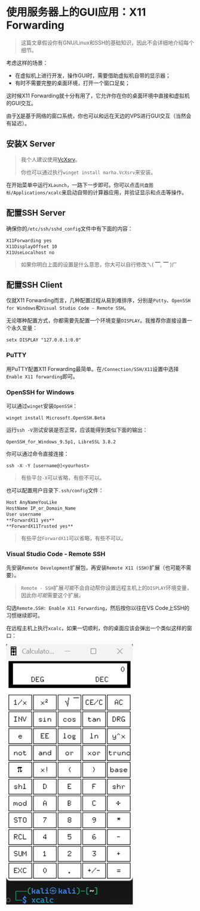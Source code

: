 # 使用服务器上的GUI应用：X11 Forwarding

> 这篇文章假设你有GNU/Linux和SSH的基础知识，因此不会详细地介绍每个细节。

考虑这样的场景：

- 在虚拟机上进行开发，操作GUI时，需要借助虚拟机自带的显示器；
- 有时不需要完整的桌面环境，打开一个窗口足矣；

这时候X11 Forwarding就十分有用了，它允许你在你的桌面环境中直接和虚拟机的GUI交互。

由于[X](https://en.wikipedia.org/wiki/X_Window_System)是基于网络的窗口系统，你也可以和远在天边的VPS进行GUI交互（当然会有延迟）。

## 安装X Server

> 我个人建议使用[VcXsrv](https://sourceforge.net/projects/vcxsrv/)。
> 
> 你也可以通过执行`winget install marha.VcXsrv`来安装。

在开始菜单中运行`XLaunch`，一路下一步即可。你可以点击`托盘图标/Applications/xcalc`来启动自带的计算器应用，并验证显示和点击等操作。

## 配置SSH Server

确保你的`/etc/ssh/sshd_config`文件中有下面的内容：

    X11Forwarding yes
    X11DisplayOffset 10
    X11UseLocalhost no

> 如果你明白上面的设置是什么意思，你大可以自行修改ㄟ( ▔, ▔ )ㄏ

## 配置SSH Client

仅就X11 Forwarding而言，几种配置过程从易到难排序，分别是`Putty`、`OpenSSH for Windows`和`Visual Studio Code - Remote SSH`。

无论哪种配置方式，你都需要先配置一个环境变量`DISPLAY`。我推荐你直接设置一个永久变量：

    setx DISPLAY "127.0.0.1:0.0"

### PuTTY

用PuTTY配置X11 Forwarding最简单。在`/Connection/SSH/X11`设置中选择`Enable X11 forwarding`即可。

### OpenSSH for Windows

可以通过`winget`安装`OpenSSH`：

    winget install Microsoft.OpenSSH.Beta

运行`ssh -V`测试安装是否正常，应该能得到类似下面的输出：

    OpenSSH_for_Windows_9.5p1, LibreSSL 3.8.2

你可以通过命令直接连接：

    ssh -X -Y [username@]<yourhost>

> 有些平台`-X`可以省略，有些不可以。

也可以配置用户目录下`.ssh/config`文件：

    Host AnyNameYouLike
    HostName IP_or_Domain_Name
    User username
    **ForwardX11 yes**
    **ForwardX11Trusted yes**

> 有些平台`ForwardX11`可以省略，有些不可以。

### Visual Studio Code - Remote SSH

先安装`Remote Development`扩展包，再安装`Remote X11 (SSH)`扩展（也可能不需要）。

> `Remote - SSH`扩展*可能*不会自动帮你设置远程主机上的`DISPLAY`环境变量，因此你*可能*需要这个扩展。

勾选`Remote.SSH: Enable X11 Forwarding`，然后按你以往在VS Code上SSH的习惯继续即可。

在远程主机上执行`xcalc`，如果一切顺利，你的桌面应该会弹出一个类似这样的窗口：

![运行在远程主机的GUI应用](img/x11forwardgui.png)